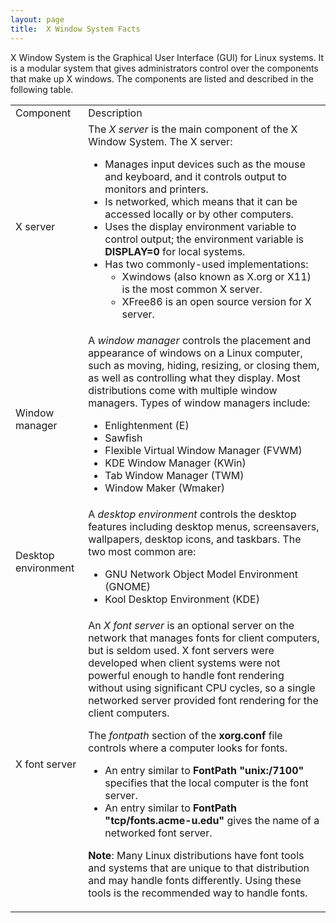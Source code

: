 ```yaml
---
layout: page
title:  X Window System Facts
---
```


X Window System is the Graphical User Interface (GUI) for Linux systems. It is
a modular system that gives administrators control over the components that
make up X windows. The components are listed and described in the following
table.

<table>

<tr> <td>Component</td> <td>Description</td>

</tr>

<tr> <td>X server</td> <td>The <i>X server</i> is the main component of the X
Window System. The X server:

<ul>

<li>Manages input devices such as the mouse and keyboard, and it controls
output to monitors and printers.

</li>

<li>Is networked, which means that it can be accessed locally or by other
computers.

</li>

<li>Uses the display environment variable to control output; the environment
variable is <b>DISPLAY=0</b> for local systems.

</li>

<li>Has two commonly-used implementations:

<ul>

<li>Xwindows (also known as X.org or X11) is the most common X server.

</li>

<li>XFree86 is an open source version for X server.

</li>

</ul>

</li>

</ul> </td>

</tr>

<tr> <td>Window manager </td> <td>A <i>window manager</i> controls the
placement and appearance of windows on a Linux computer, such as moving,
hiding, resizing, or closing them, as well as controlling what they display.
Most distributions come with multiple window managers. Types of window
managers include:

<ul>

<li>Enlightenment (E)

</li>

<li>Sawfish

</li>

<li>Flexible Virtual Window Manager (FVWM)

</li>

<li>KDE Window Manager (KWin)

</li>

<li>Tab Window Manager (TWM)

</li>

<li>Window Maker (Wmaker)

</li>

</ul> </td>

</tr>

<tr> <td>Desktop environment </td> <td>A <i>desktop environment</i> controls
the desktop features including desktop menus, screensavers, wallpapers,
desktop icons, and taskbars. The two most common are:

<ul>

<li>GNU Network Object Model Environment (GNOME)

</li>

<li>Kool Desktop Environment (KDE)

</li>

</ul> </td>

</tr>

<tr> <td>X font server</td> <td>An <i>X font server</i> is an optional server
on the network that manages fonts for client computers, but is seldom used. X
font servers were developed when client systems were not powerful enough to
handle font rendering without using significant CPU cycles, so a single
networked server provided font rendering for the client computers.

The<i> fontpath</i> section of the <b>xorg.conf</b> file controls where a
computer looks for fonts.

<ul>

<li>An entry similar to <b>FontPath "unix:/7100"</b><i> </i>specifies that the
local computer is the font server.

</li>

<li>An entry similar to <b>FontPath "tcp/fonts.acme-u.edu"</b><i> </i>gives
the name of a<i> </i>networked font server.

</li>

</ul>

<b>Note</b>: Many Linux distributions have font tools and systems that are
unique to that distribution and may handle fonts differently. Using these
tools is the recommended way to handle fonts.

</td>

</tr> </table>


